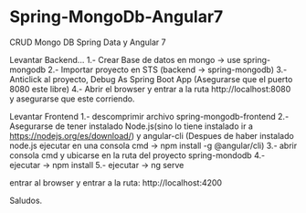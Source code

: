 # Spring-MongoDb-Angular7
CRUD Mongo DB Spring Data y Angular 7

Levantar Backend...
1.- Crear Base de datos en mongo -> use spring-mongodb
2.- Importar proyecto en STS (backend -> spring-mongodb)
3.- Anticlick al proyecto, Debug As Spring Boot App (Asegurarse que el puerto 8080 este libre)
4.- Abrir el browser y entrar a la ruta http://localhost:8080 y asegurarse que este corriendo.

Levantar Frontend
1.- descomprimir archivo spring-mongodb-frontend
2.- Asegurarse de tener instalado Node.js(sino lo tiene instalado ir a https://nodejs.org/es/download/) y angular-cli (Despues de haber instalado node.js ejecutar en una consola cmd -> npm install -g @angular/cli)
3.- abrir consola cmd y ubicarse en la ruta del proyecto spring-mondodb
4.- ejecutar -> npm install
5.- ejecutar -> ng serve

entrar al browser y entrar a la ruta: http://localhost:4200

Saludos.
